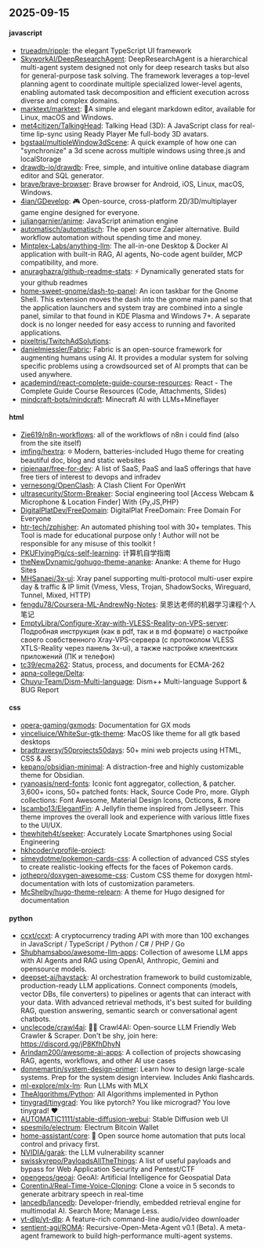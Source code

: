## 2025-09-15

#### javascript
* [trueadm/ripple](https://github.com/trueadm/ripple): the elegant TypeScript UI framework
* [SkyworkAI/DeepResearchAgent](https://github.com/SkyworkAI/DeepResearchAgent): DeepResearchAgent is a hierarchical multi-agent system designed not only for deep research tasks but also for general-purpose task solving. The framework leverages a top-level planning agent to coordinate multiple specialized lower-level agents, enabling automated task decomposition and efficient execution across diverse and complex domains.
* [marktext/marktext](https://github.com/marktext/marktext): 📝A simple and elegant markdown editor, available for Linux, macOS and Windows.
* [met4citizen/TalkingHead](https://github.com/met4citizen/TalkingHead): Talking Head (3D): A JavaScript class for real-time lip-sync using Ready Player Me full-body 3D avatars.
* [bgstaal/multipleWindow3dScene](https://github.com/bgstaal/multipleWindow3dScene): A quick example of how one can "synchronize" a 3d scene across multiple windows using three.js and localStorage
* [drawdb-io/drawdb](https://github.com/drawdb-io/drawdb): Free, simple, and intuitive online database diagram editor and SQL generator.
* [brave/brave-browser](https://github.com/brave/brave-browser): Brave browser for Android, iOS, Linux, macOS, Windows.
* [4ian/GDevelop](https://github.com/4ian/GDevelop): 🎮 Open-source, cross-platform 2D/3D/multiplayer game engine designed for everyone.
* [juliangarnier/anime](https://github.com/juliangarnier/anime): JavaScript animation engine
* [automatisch/automatisch](https://github.com/automatisch/automatisch): The open source Zapier alternative. Build workflow automation without spending time and money.
* [Mintplex-Labs/anything-llm](https://github.com/Mintplex-Labs/anything-llm): The all-in-one Desktop & Docker AI application with built-in RAG, AI agents, No-code agent builder, MCP compatibility, and more.
* [anuraghazra/github-readme-stats](https://github.com/anuraghazra/github-readme-stats): ⚡ Dynamically generated stats for your github readmes
* [home-sweet-gnome/dash-to-panel](https://github.com/home-sweet-gnome/dash-to-panel): An icon taskbar for the Gnome Shell. This extension moves the dash into the gnome main panel so that the application launchers and system tray are combined into a single panel, similar to that found in KDE Plasma and Windows 7+. A separate dock is no longer needed for easy access to running and favorited applications.
* [pixeltris/TwitchAdSolutions](https://github.com/pixeltris/TwitchAdSolutions): 
* [danielmiessler/Fabric](https://github.com/danielmiessler/Fabric): Fabric is an open-source framework for augmenting humans using AI. It provides a modular system for solving specific problems using a crowdsourced set of AI prompts that can be used anywhere.
* [academind/react-complete-guide-course-resources](https://github.com/academind/react-complete-guide-course-resources): React - The Complete Guide Course Resources (Code, Attachments, Slides)
* [mindcraft-bots/mindcraft](https://github.com/mindcraft-bots/mindcraft): Minecraft AI with LLMs+Mineflayer

#### html
* [Zie619/n8n-workflows](https://github.com/Zie619/n8n-workflows): all of the workflows of n8n i could find (also from the site itself)
* [imfing/hextra](https://github.com/imfing/hextra): 🔯 Modern, batteries-included Hugo theme for creating beautiful doc, blog and static websites
* [ripienaar/free-for-dev](https://github.com/ripienaar/free-for-dev): A list of SaaS, PaaS and IaaS offerings that have free tiers of interest to devops and infradev
* [vernesong/OpenClash](https://github.com/vernesong/OpenClash): A Clash Client For OpenWrt
* [ultrasecurity/Storm-Breaker](https://github.com/ultrasecurity/Storm-Breaker): Social engineering tool [Access Webcam & Microphone & Location Finder] With {Py,JS,PHP}
* [DigitalPlatDev/FreeDomain](https://github.com/DigitalPlatDev/FreeDomain): DigitalPlat FreeDomain: Free Domain For Everyone
* [htr-tech/zphisher](https://github.com/htr-tech/zphisher): An automated phishing tool with 30+ templates. This Tool is made for educational purpose only ! Author will not be responsible for any misuse of this toolkit !
* [PKUFlyingPig/cs-self-learning](https://github.com/PKUFlyingPig/cs-self-learning): 计算机自学指南
* [theNewDynamic/gohugo-theme-ananke](https://github.com/theNewDynamic/gohugo-theme-ananke): Ananke: A theme for Hugo Sites
* [MHSanaei/3x-ui](https://github.com/MHSanaei/3x-ui): Xray panel supporting multi-protocol multi-user expire day & traffic & IP limit (Vmess, Vless, Trojan, ShadowSocks, Wireguard, Tunnel, Mixed, HTTP)
* [fengdu78/Coursera-ML-AndrewNg-Notes](https://github.com/fengdu78/Coursera-ML-AndrewNg-Notes): 吴恩达老师的机器学习课程个人笔记
* [EmptyLibra/Configure-Xray-with-VLESS-Reality-on-VPS-server](https://github.com/EmptyLibra/Configure-Xray-with-VLESS-Reality-on-VPS-server): Подробная инструкция (как в pdf, так и в md формате) о настройке своего совбственного Xray-VPS-сервера (с протоколом VLESS XTLS-Reality через панель 3x-ui), а также настройке клиентских приложений (ПК и телефон)
* [tc39/ecma262](https://github.com/tc39/ecma262): Status, process, and documents for ECMA-262
* [apna-college/Delta](https://github.com/apna-college/Delta): 
* [Chuyu-Team/Dism-Multi-language](https://github.com/Chuyu-Team/Dism-Multi-language): Dism++ Multi-language Support & BUG Report

#### css
* [opera-gaming/gxmods](https://github.com/opera-gaming/gxmods): Documentation for GX mods
* [vinceliuice/WhiteSur-gtk-theme](https://github.com/vinceliuice/WhiteSur-gtk-theme): MacOS like theme for all gtk based desktops
* [bradtraversy/50projects50days](https://github.com/bradtraversy/50projects50days): 50+ mini web projects using HTML, CSS & JS
* [kepano/obsidian-minimal](https://github.com/kepano/obsidian-minimal): A distraction-free and highly customizable theme for Obsidian.
* [ryanoasis/nerd-fonts](https://github.com/ryanoasis/nerd-fonts): Iconic font aggregator, collection, & patcher. 3,600+ icons, 50+ patched fonts: Hack, Source Code Pro, more. Glyph collections: Font Awesome, Material Design Icons, Octicons, & more
* [lscambo13/ElegantFin](https://github.com/lscambo13/ElegantFin): A Jellyfin theme inspired from Jellyseerr. This theme improves the overall look and experience with various little fixes to the UI/UX.
* [thewhiteh4t/seeker](https://github.com/thewhiteh4t/seeker): Accurately Locate Smartphones using Social Engineering
* [hkhcoder/vprofile-project](https://github.com/hkhcoder/vprofile-project): 
* [simeydotme/pokemon-cards-css](https://github.com/simeydotme/pokemon-cards-css): A collection of advanced CSS styles to create realistic-looking effects for the faces of Pokemon cards.
* [jothepro/doxygen-awesome-css](https://github.com/jothepro/doxygen-awesome-css): Custom CSS theme for doxygen html-documentation with lots of customization parameters.
* [McShelby/hugo-theme-relearn](https://github.com/McShelby/hugo-theme-relearn): A theme for Hugo designed for documentation

#### python
* [ccxt/ccxt](https://github.com/ccxt/ccxt): A cryptocurrency trading API with more than 100 exchanges in JavaScript / TypeScript / Python / C# / PHP / Go
* [Shubhamsaboo/awesome-llm-apps](https://github.com/Shubhamsaboo/awesome-llm-apps): Collection of awesome LLM apps with AI Agents and RAG using OpenAI, Anthropic, Gemini and opensource models.
* [deepset-ai/haystack](https://github.com/deepset-ai/haystack): AI orchestration framework to build customizable, production-ready LLM applications. Connect components (models, vector DBs, file converters) to pipelines or agents that can interact with your data. With advanced retrieval methods, it's best suited for building RAG, question answering, semantic search or conversational agent chatbots.
* [unclecode/crawl4ai](https://github.com/unclecode/crawl4ai): 🚀🤖 Crawl4AI: Open-source LLM Friendly Web Crawler & Scraper. Don't be shy, join here: https://discord.gg/jP8KfhDhyN
* [Arindam200/awesome-ai-apps](https://github.com/Arindam200/awesome-ai-apps): A collection of projects showcasing RAG, agents, workflows, and other AI use cases
* [donnemartin/system-design-primer](https://github.com/donnemartin/system-design-primer): Learn how to design large-scale systems. Prep for the system design interview. Includes Anki flashcards.
* [ml-explore/mlx-lm](https://github.com/ml-explore/mlx-lm): Run LLMs with MLX
* [TheAlgorithms/Python](https://github.com/TheAlgorithms/Python): All Algorithms implemented in Python
* [tinygrad/tinygrad](https://github.com/tinygrad/tinygrad): You like pytorch? You like micrograd? You love tinygrad! ❤️
* [AUTOMATIC1111/stable-diffusion-webui](https://github.com/AUTOMATIC1111/stable-diffusion-webui): Stable Diffusion web UI
* [spesmilo/electrum](https://github.com/spesmilo/electrum): Electrum Bitcoin Wallet
* [home-assistant/core](https://github.com/home-assistant/core): 🏡 Open source home automation that puts local control and privacy first.
* [NVIDIA/garak](https://github.com/NVIDIA/garak): the LLM vulnerability scanner
* [swisskyrepo/PayloadsAllTheThings](https://github.com/swisskyrepo/PayloadsAllTheThings): A list of useful payloads and bypass for Web Application Security and Pentest/CTF
* [opengeos/geoai](https://github.com/opengeos/geoai): GeoAI: Artificial Intelligence for Geospatial Data
* [CorentinJ/Real-Time-Voice-Cloning](https://github.com/CorentinJ/Real-Time-Voice-Cloning): Clone a voice in 5 seconds to generate arbitrary speech in real-time
* [lancedb/lancedb](https://github.com/lancedb/lancedb): Developer-friendly, embedded retrieval engine for multimodal AI. Search More; Manage Less.
* [yt-dlp/yt-dlp](https://github.com/yt-dlp/yt-dlp): A feature-rich command-line audio/video downloader
* [sentient-agi/ROMA](https://github.com/sentient-agi/ROMA): Recursive-Open-Meta-Agent v0.1 (Beta). A meta-agent framework to build high-performance multi-agent systems.
